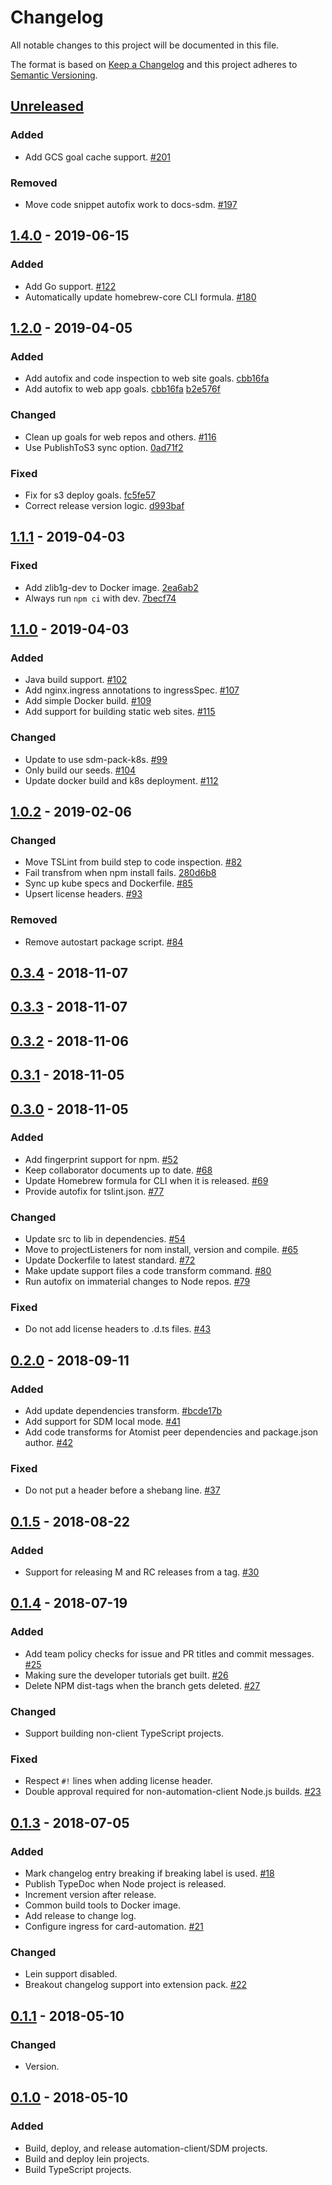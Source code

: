 # Changelog

All notable changes to this project will be documented in this file.

The format is based on [Keep a Changelog](http://keepachangelog.com/)
and this project adheres to [Semantic Versioning](http://semver.org/).

## [Unreleased](https://github.com/atomist/atomist-sdm/compare/1.4.0...HEAD)

### Added

-   Add GCS goal cache support. [#201](https://github.com/atomist/atomist-sdm/issues/201)

### Removed

-   Move code snippet autofix work to docs-sdm. [#197](https://github.com/atomist/atomist-sdm/issues/197)

## [1.4.0](https://github.com/atomist/atomist-sdm/compare/1.2.0...1.4.0) - 2019-06-15

### Added

-   Add Go support. [#122](https://github.com/atomist/atomist-sdm/issues/122)
-   Automatically update homebrew-core CLI formula. [#180](https://github.com/atomist/atomist-sdm/issues/180)

## [1.2.0](https://github.com/atomist/atomist-sdm/compare/1.1.1...1.2.0) - 2019-04-05

### Added

-   Add autofix and code inspection to web site goals. [cbb16fa](https://github.com/atomist/atomist-sdm/commit/cbb16facfff9244c16a1f5194be4ad1dc11fb6d3)
-   Add autofix to web app goals. [cbb16fa](https://github.com/atomist/atomist-sdm/commit/cbb16facfff9244c16a1f5194be4ad1dc11fb6d3) [b2e576f](https://github.com/atomist/atomist-sdm/commit/b2e576f11b0620835c892fae7fd8f5b8b1b81028)

### Changed

-   Clean up goals for web repos and others. [#116](https://github.com/atomist/atomist-sdm/issues/116)
-   Use PublishToS3 sync option. [0ad71f2](https://github.com/atomist/atomist-sdm/commit/0ad71f2821d8f40eafd416951fe64d159a8b93b0)

### Fixed

-   Fix for s3 deploy goals. [fc5fe57](https://github.com/atomist/atomist-sdm/commit/fc5fe572fe9aab5225496bcbec5138b6fe76d9f6)
-   Correct release version logic. [d993baf](https://github.com/atomist/atomist-sdm/commit/d993baff9943b0da9c1ec8a922188890771a3dfd)

## [1.1.1](https://github.com/atomist/atomist-sdm/compare/1.1.0...1.1.1) - 2019-04-03

### Fixed

-   Add zlib1g-dev to Docker image. [2ea6ab2](https://github.com/atomist/atomist-sdm/commit/2ea6ab23950145d7b6978fbaae328b953171d85d)
-   Always run `npm ci` with dev. [7becf74](https://github.com/atomist/atomist-sdm/commit/7becf74d3f36050ab23c2e5e8e26baa0c37e969e)

## [1.1.0](https://github.com/atomist/atomist-sdm/compare/1.0.2...1.1.0) - 2019-04-03

### Added

-   Java build support. [#102](https://github.com/atomist/atomist-sdm/issues/102)
-   Add nginx.ingress annotations to ingressSpec. [#107](https://github.com/atomist/atomist-sdm/issues/107)
-   Add simple Docker build. [#109](https://github.com/atomist/atomist-sdm/issues/109)
-   Add support for building static web sites. [#115](https://github.com/atomist/atomist-sdm/issues/115)

### Changed

-   Update to use sdm-pack-k8s. [#99](https://github.com/atomist/atomist-sdm/issues/99)
-   Only build our seeds. [#104](https://github.com/atomist/atomist-sdm/issues/104)
-   Update docker build and k8s deployment. [#112](https://github.com/atomist/atomist-sdm/issues/112)

## [1.0.2](https://github.com/atomist/atomist-sdm/compare/0.3.4...1.0.2) - 2019-02-06

### Changed

-   Move TSLint from build step to code inspection. [#82](https://github.com/atomist/atomist-sdm/issues/82)
-   Fail transfrom when npm install fails. [280d6b8](https://github.com/atomist/atomist-sdm/commit/280d6b893ac2c3c5d09454c0155971d8e1dec53e)
-   Sync up kube specs and Dockerfile. [#85](https://github.com/atomist/atomist-sdm/issues/85)
-   Upsert license headers. [#93](https://github.com/atomist/atomist-sdm/issues/93)

### Removed

-   Remove autostart package script. [#84](https://github.com/atomist/atomist-sdm/issues/84)

## [0.3.4](https://github.com/atomist/atomist-sdm/compare/0.3.3...0.3.4) - 2018-11-07

## [0.3.3](https://github.com/atomist/atomist-sdm/compare/0.3.2...0.3.3) - 2018-11-07

## [0.3.2](https://github.com/atomist/atomist-sdm/compare/0.3.1...0.3.2) - 2018-11-06

## [0.3.1](https://github.com/atomist/atomist-sdm/compare/0.3.0...0.3.1) - 2018-11-05

## [0.3.0](https://github.com/atomist/atomist-sdm/compare/0.2.0...0.3.0) - 2018-11-05

### Added

-   Add fingerprint support for npm. [#52](https://github.com/atomist/atomist-sdm/issues/52)
-   Keep collaborator documents up to date. [#68](https://github.com/atomist/atomist-sdm/issues/68)
-   Update Homebrew formula for CLI when it is released. [#69](https://github.com/atomist/atomist-sdm/issues/69)
-   Provide autofix for tslint.json. [#77](https://github.com/atomist/atomist-sdm/issues/77)

### Changed

-   Update src to lib in dependencies. [#54](https://github.com/atomist/atomist-sdm/issues/54)
-   Move to projectListeners for nom install, version and compile. [#65](https://github.com/atomist/atomist-sdm/issues/65)
-   Update Dockerfile to latest standard. [#72](https://github.com/atomist/atomist-sdm/issues/72)
-   Make update support files a code transform command. [#80](https://github.com/atomist/atomist-sdm/issues/80)
-   Run autofix on immaterial changes to Node repos. [#79](https://github.com/atomist/atomist-sdm/issues/79)

### Fixed

-   Do not add license headers to .d.ts files. [#43](https://github.com/atomist/atomist-sdm/issues/43)

## [0.2.0](https://github.com/atomist/atomist-sdm/compare/0.1.5...0.2.0) - 2018-09-11

### Added

-   Add update dependencies transform. [#bcde17b](https://github.com/atomist/atomist-sdm/commit/bcde17b9e09a0f27f14884892599004adc3ffce4)
-   Add support for SDM local mode. [#41](https://github.com/atomist/atomist-sdm/issues/41)
-   Add code transforms for Atomist peer dependencies and package.json author. [#42](https://github.com/atomist/atomist-sdm/issues/42)

### Fixed

-   Do not put a header before a shebang line. [#37](https://github.com/atomist/atomist-sdm/issues/37)

## [0.1.5](https://github.com/atomist/atomist-sdm/compare/0.1.4...0.1.5) - 2018-08-22

### Added

-   Support for releasing M and RC releases from a tag. [#30](https://github.com/atomist/atomist-sdm/issues/30)

## [0.1.4](https://github.com/atomist/atomist-sdm/compare/0.1.3...0.1.4) - 2018-07-19

### Added

-   Add team policy checks for issue and PR titles and commit messages. [#25](https://github.com/atomist/atomist-sdm/issues/25)
-   Making sure the developer tutorials get built. [#26](https://github.com/atomist/atomist-sdm/issues/26)
-   Delete NPM dist-tags when the branch gets deleted. [#27](https://github.com/atomist/atomist-sdm/issues/27)

### Changed

-   Support building non-client TypeScript projects.

### Fixed

-   Respect `#!` lines when adding license header.
-   Double approval required for non-automation-client Node.js builds. [#23](https://github.com/atomist/atomist-sdm/issues/23)

## [0.1.3](https://github.com/atomist/atomist-sdm/compare/0.1.1...0.1.3) - 2018-07-05

### Added

-   Mark changelog entry breaking if breaking label is used. [#18](https://github.com/atomist/atomist-sdm/issues/18)
-   Publish TypeDoc when Node project is released.
-   Increment version after release.
-   Common build tools to Docker image.
-   Add release to change log.
-   Configure ingress for card-automation. [#21](https://github.com/atomist/atomist-sdm/issues/21)

### Changed

-   Lein support disabled.
-   Breakout changelog support into extension pack. [#22](https://github.com/atomist/atomist-sdm/issues/22)

## [0.1.1](https://github.com/atomist/atomist-sdm/compare/0.1.0...0.1.1) - 2018-05-10

### Changed

-   Version.

## [0.1.0](https://github.com/atomist/atomist-sdm/tree/0.1.0) - 2018-05-10

### Added

-   Build, deploy, and release automation-client/SDM projects.
-   Build and deploy lein projects.
-   Build TypeScript projects.

